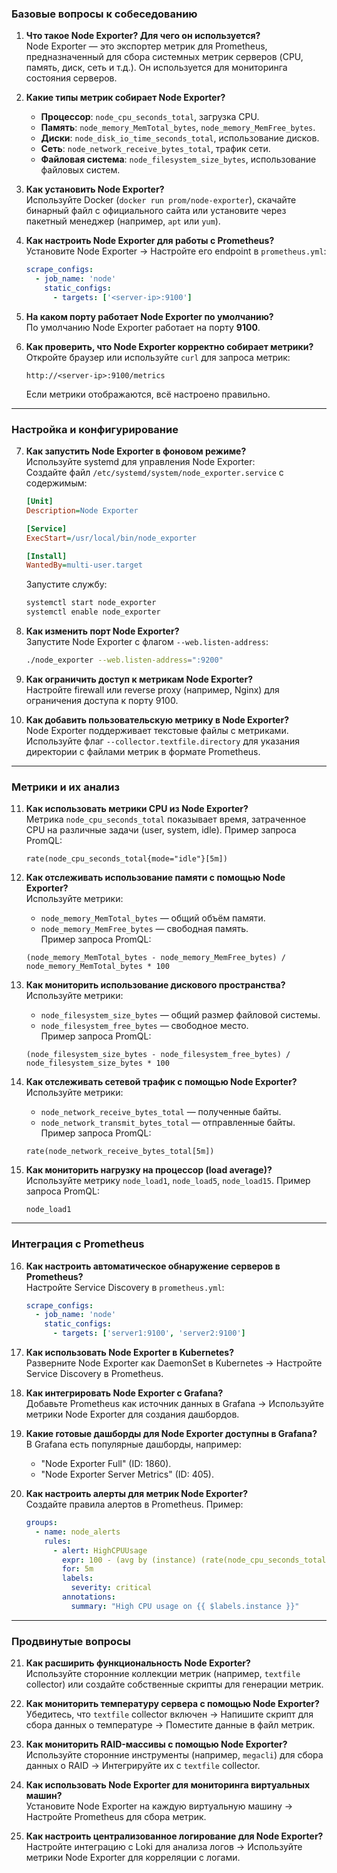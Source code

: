### **Базовые вопросы к собеседованию**

1. **Что такое Node Exporter? Для чего он используется?**  
   Node Exporter — это экспортер метрик для Prometheus, предназначенный для сбора системных метрик серверов (CPU, память, диск, сеть и т.д.). Он используется для мониторинга состояния серверов.

2. **Какие типы метрик собирает Node Exporter?**  
   - **Процессор**: `node_cpu_seconds_total`, загрузка CPU.  
   - **Память**: `node_memory_MemTotal_bytes`, `node_memory_MemFree_bytes`.  
   - **Диски**: `node_disk_io_time_seconds_total`, использование дисков.  
   - **Сеть**: `node_network_receive_bytes_total`, трафик сети.  
   - **Файловая система**: `node_filesystem_size_bytes`, использование файловых систем.

3. **Как установить Node Exporter?**  
   Используйте Docker (`docker run prom/node-exporter`), скачайте бинарный файл с официального сайта или установите через пакетный менеджер (например, `apt` или `yum`).

4. **Как настроить Node Exporter для работы с Prometheus?**  
   Установите Node Exporter → Настройте его endpoint в `prometheus.yml`:  
   ```yaml
   scrape_configs:
     - job_name: 'node'
       static_configs:
         - targets: ['<server-ip>:9100']
   ```

5. **На каком порту работает Node Exporter по умолчанию?**  
   По умолчанию Node Exporter работает на порту **9100**.

6. **Как проверить, что Node Exporter корректно собирает метрики?**  
   Откройте браузер или используйте `curl` для запроса метрик:  
   ```
   http://<server-ip>:9100/metrics
   ```
   Если метрики отображаются, всё настроено правильно.

---

### **Настройка и конфигурирование**

7. **Как запустить Node Exporter в фоновом режиме?**  
   Используйте systemd для управления Node Exporter:  
   Создайте файл `/etc/systemd/system/node_exporter.service` с содержимым:  
   ```ini
   [Unit]
   Description=Node Exporter

   [Service]
   ExecStart=/usr/local/bin/node_exporter

   [Install]
   WantedBy=multi-user.target
   ```
   Запустите службу:  
   ```bash
   systemctl start node_exporter
   systemctl enable node_exporter
   ```

8. **Как изменить порт Node Exporter?**  
   Запустите Node Exporter с флагом `--web.listen-address`:  
   ```bash
   ./node_exporter --web.listen-address=":9200"
   ```

9. **Как ограничить доступ к метрикам Node Exporter?**  
   Настройте firewall или reverse proxy (например, Nginx) для ограничения доступа к порту 9100.

10. **Как добавить пользовательскую метрику в Node Exporter?**  
    Node Exporter поддерживает текстовые файлы с метриками. Используйте флаг `--collector.textfile.directory` для указания директории с файлами метрик в формате Prometheus.

---

### **Метрики и их анализ**

11. **Как использовать метрики CPU из Node Exporter?**  
    Метрика `node_cpu_seconds_total` показывает время, затраченное CPU на различные задачи (user, system, idle). Пример запроса PromQL:  
    ```
    rate(node_cpu_seconds_total{mode="idle"}[5m])
    ```

12. **Как отслеживать использование памяти с помощью Node Exporter?**  
    Используйте метрики:  
    - `node_memory_MemTotal_bytes` — общий объём памяти.  
    - `node_memory_MemFree_bytes` — свободная память.  
    Пример запроса PromQL:  
    ```
    (node_memory_MemTotal_bytes - node_memory_MemFree_bytes) / node_memory_MemTotal_bytes * 100
    ```

13. **Как мониторить использование дискового пространства?**  
    Используйте метрики:  
    - `node_filesystem_size_bytes` — общий размер файловой системы.  
    - `node_filesystem_free_bytes` — свободное место.  
    Пример запроса PromQL:  
    ```
    (node_filesystem_size_bytes - node_filesystem_free_bytes) / node_filesystem_size_bytes * 100
    ```

14. **Как отслеживать сетевой трафик с помощью Node Exporter?**  
    Используйте метрики:  
    - `node_network_receive_bytes_total` — полученные байты.  
    - `node_network_transmit_bytes_total` — отправленные байты.  
    Пример запроса PromQL:  
    ```
    rate(node_network_receive_bytes_total[5m])
    ```

15. **Как мониторить нагрузку на процессор (load average)?**  
    Используйте метрику `node_load1`, `node_load5`, `node_load15`. Пример запроса PromQL:  
    ```
    node_load1
    ```

---

### **Интеграция с Prometheus**

16. **Как настроить автоматическое обнаружение серверов в Prometheus?**  
    Настройте Service Discovery в `prometheus.yml`:  
    ```yaml
    scrape_configs:
      - job_name: 'node'
        static_configs:
          - targets: ['server1:9100', 'server2:9100']
    ```

17. **Как использовать Node Exporter в Kubernetes?**  
    Разверните Node Exporter как DaemonSet в Kubernetes → Настройте Service Discovery в Prometheus.

18. **Как интегрировать Node Exporter с Grafana?**  
    Добавьте Prometheus как источник данных в Grafana → Используйте метрики Node Exporter для создания дашбордов.

19. **Какие готовые дашборды для Node Exporter доступны в Grafana?**  
    В Grafana есть популярные дашборды, например:  
    - "Node Exporter Full" (ID: 1860).  
    - "Node Exporter Server Metrics" (ID: 405).

20. **Как настроить алерты для метрик Node Exporter?**  
    Создайте правила алертов в Prometheus. Пример:  
    ```yaml
    groups:
      - name: node_alerts
        rules:
          - alert: HighCPUUsage
            expr: 100 - (avg by (instance) (rate(node_cpu_seconds_total{mode="idle"}[5m])) * 100) > 80
            for: 5m
            labels:
              severity: critical
            annotations:
              summary: "High CPU usage on {{ $labels.instance }}"
    ```

---

### **Продвинутые вопросы**

21. **Как расширить функциональность Node Exporter?**  
    Используйте сторонние коллекции метрик (например, `textfile` collector) или создайте собственные скрипты для генерации метрик.

22. **Как мониторить температуру сервера с помощью Node Exporter?**  
    Убедитесь, что `textfile` collector включен → Напишите скрипт для сбора данных о температуре → Поместите данные в файл метрик.

23. **Как мониторить RAID-массивы с помощью Node Exporter?**  
    Используйте сторонние инструменты (например, `megacli`) для сбора данных о RAID → Интегрируйте их с `textfile` collector.

24. **Как использовать Node Exporter для мониторинга виртуальных машин?**  
    Установите Node Exporter на каждую виртуальную машину → Настройте Prometheus для сбора метрик.

25. **Как настроить централизованное логирование для Node Exporter?**  
    Настройте интеграцию с Loki для анализа логов → Используйте метрики Node Exporter для корреляции с логами.
